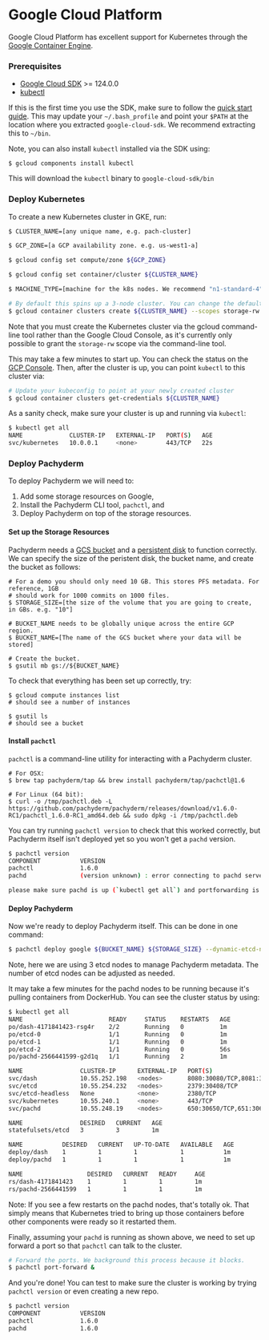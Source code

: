 # Google Cloud Platform

Google Cloud Platform has excellent support for Kubernetes through the [Google Container Engine](https://cloud.google.com/container-engine/).

### Prerequisites

- [Google Cloud SDK](https://cloud.google.com/sdk/) >= 124.0.0
- [kubectl](https://kubernetes.io/docs/user-guide/prereqs/)

If this is the first time you use the SDK, make sure to follow the [quick start guide](https://cloud.google.com/sdk/docs/quickstarts). This may update your `~/.bash_profile` and point your `$PATH` at the location where you extracted `google-cloud-sdk`. We recommend extracting this to `~/bin`.

Note, you can also install `kubectl` installed via the SDK using:

```shell
$ gcloud components install kubectl
```

This will download the `kubectl` binary to `google-cloud-sdk/bin`

### Deploy Kubernetes

To create a new Kubernetes cluster in GKE, run:

```sh
$ CLUSTER_NAME=[any unique name, e.g. pach-cluster]

$ GCP_ZONE=[a GCP availability zone. e.g. us-west1-a]

$ gcloud config set compute/zone ${GCP_ZONE}

$ gcloud config set container/cluster ${CLUSTER_NAME}

$ MACHINE_TYPE=[machine for the k8s nodes. We recommend "n1-standard-4" or larger.]

# By default this spins up a 3-node cluster. You can change the default with `--num-nodes VAL`
$ gcloud container clusters create ${CLUSTER_NAME} --scopes storage-rw --machine-type ${MACHINE_TYPE}
```
Note that you must create the Kubernetes cluster via the gcloud command-line tool rather than the Google Cloud Console, as it's currently only possible to grant the `storage-rw` scope via the command-line tool.

This may take a few minutes to start up. You can check the status on the [GCP Console](https://console.cloud.google.com/compute/instances).  Then, after the cluster is up, you can point `kubectl` to this cluster via:

```sh
# Update your kubeconfig to point at your newly created cluster
$ gcloud container clusters get-credentials ${CLUSTER_NAME}
```

As a sanity check, make sure your cluster is up and running via `kubectl`:
```sh
$ kubectl get all
NAME             CLUSTER-IP   EXTERNAL-IP   PORT(S)   AGE
svc/kubernetes   10.0.0.1     <none>        443/TCP   22s
```

### Deploy Pachyderm

To deploy Pachyderm we will need to:

1. Add some storage resources on Google, 
2. Install the Pachyderm CLI tool, `pachctl`, and
3. Deploy Pachyderm on top of the storage resources.

#### Set up the Storage Resources

Pachyderm needs a [GCS bucket](https://cloud.google.com/storage/docs/) and a [persistent disk](https://cloud.google.com/compute/docs/disks/) to function correctly.  We can specify the size of the peristent disk, the bucket name, and create the bucket as follows:

```shell
# For a demo you should only need 10 GB. This stores PFS metadata. For reference, 1GB
# should work for 1000 commits on 1000 files.
$ STORAGE_SIZE=[the size of the volume that you are going to create, in GBs. e.g. "10"]

# BUCKET_NAME needs to be globally unique across the entire GCP region.
$ BUCKET_NAME=[The name of the GCS bucket where your data will be stored]

# Create the bucket.
$ gsutil mb gs://${BUCKET_NAME}
```

To check that everything has been set up correctly, try:


```shell
$ gcloud compute instances list
# should see a number of instances

$ gsutil ls
# should see a bucket
```

#### Install `pachctl`

`pachctl` is a command-line utility for interacting with a Pachyderm cluster.


```shell
# For OSX:
$ brew tap pachyderm/tap && brew install pachyderm/tap/pachctl@1.6

# For Linux (64 bit):
$ curl -o /tmp/pachctl.deb -L https://github.com/pachyderm/pachyderm/releases/download/v1.6.0-RC1/pachctl_1.6.0-RC1_amd64.deb && sudo dpkg -i /tmp/pachctl.deb
```

You can try running `pachctl version` to check that this worked correctly, but Pachyderm itself isn't deployed yet so you won't get a `pachd` version.

```sh
$ pachctl version
COMPONENT           VERSION             
pachctl             1.6.0           
pachd               (version unknown) : error connecting to pachd server at address (0.0.0.0:30650): context deadline exceeded

please make sure pachd is up (`kubectl get all`) and portforwarding is enabled
```

#### Deploy Pachyderm

Now we're ready to deploy Pachyderm itself.  This can be done in one command:

```sh
$ pachctl deploy google ${BUCKET_NAME} ${STORAGE_SIZE} --dynamic-etcd-nodes=3 --dashboard
```

Note, here we are using 3 etcd nodes to manage Pachyderm metadata. The number of etcd nodes can be adjusted as needed.

It may take a few minutes for the pachd nodes to be running because it's pulling containers from DockerHub. You can see the cluster status by using:

```sh
$ kubectl get all
NAME                        READY     STATUS    RESTARTS   AGE
po/dash-4171841423-rsg4r    2/2       Running   0          1m
po/etcd-0                   1/1       Running   0          1m
po/etcd-1                   1/1       Running   0          1m
po/etcd-2                   1/1       Running   0          56s
po/pachd-2566441599-g2d1q   1/1       Running   2          1m

NAME                CLUSTER-IP      EXTERNAL-IP   PORT(S)                                     AGE
svc/dash            10.55.252.198   <nodes>       8080:30080/TCP,8081:30081/TCP               1m
svc/etcd            10.55.254.232   <nodes>       2379:30408/TCP                              1m
svc/etcd-headless   None            <none>        2380/TCP                                    1m
svc/kubernetes      10.55.240.1     <none>        443/TCP                                     24m
svc/pachd           10.55.248.19    <nodes>       650:30650/TCP,651:30651/TCP,652:30652/TCP   1m

NAME                DESIRED   CURRENT   AGE
statefulsets/etcd   3         3         1m

NAME           DESIRED   CURRENT   UP-TO-DATE   AVAILABLE   AGE
deploy/dash    1         1         1            1           1m
deploy/pachd   1         1         1            1           1m

NAME                  DESIRED   CURRENT   READY     AGE
rs/dash-4171841423    1         1         1         1m
rs/pachd-2566441599   1         1         1         1m
```

Note: If you see a few restarts on the pachd nodes, that's totally ok. That simply means that Kubernetes tried to bring up those containers before other components were ready so it restarted them.

Finally, assuming your `pachd` is running as shown above, we need to set up forward a port so that `pachctl` can talk to the cluster.

```sh
# Forward the ports. We background this process because it blocks.
$ pachctl port-forward &
```

And you're done! You can test to make sure the cluster is working by trying `pachctl version` or even creating a new repo.

```sh
$ pachctl version
COMPONENT           VERSION
pachctl             1.6.0
pachd               1.6.0
```
